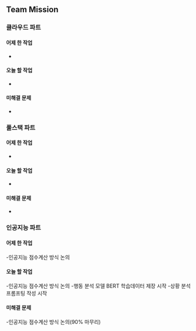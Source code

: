 ## Team Mission

### 클라우드 파트
#### 어제 한 작업
-

#### 오늘 할 작업
-

#### 미해결 문제
-

### 풀스택 파트
#### 어제 한 작업
-

#### 오늘 할 작업
-

#### 미해결 문제
-

### 인공지능 파트
#### 어제 한 작업
-인공지능 점수계산 방식 논의

#### 오늘 할 작업
-인공지능 점수계산 방식 논의
-행동 분석 모델 BERT 학습데이터 제장 시작
-상황 분석 프롬프팅 작성 시작

#### 미해결 문제
-인공지능 점수계산 방식 논의(90% 마무리)

